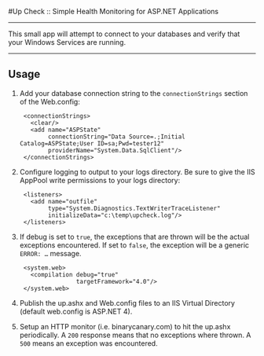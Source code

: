 #Up Check :: Simple Health Monitoring for ASP.NET Applications

---

This small app will attempt to connect to your databases and verify that your Windows Services are running.

---

## Usage

1. Add your database connection string to the `connectionStrings` section of the Web.config:

		<connectionStrings>		  <clear/>		  <add name="ASPState"		       connectionString="Data Source=.;Initial Catalog=ASPState;User ID=sa;Pwd=tester12"			   providerName="System.Data.SqlClient"/>		</connectionStrings>

2. Configure logging to output to your logs directory. Be sure to give the IIS AppPool write permissions to your logs directory:

		<listeners>		  <add name="outfile"		       type="System.Diagnostics.TextWriterTraceListener"		       initializeData="c:\temp\upcheck.log"/>		</listeners>


3. If debug is set to `true`, the exceptions that are thrown will be the actual exceptions encountered. If set to `false`, the exception will be a generic `ERROR: …` message.

		<system.web>		  <compilation debug="true"        		       targetFramework="4.0"/>		</system.web>

4. Publish the up.ashx and Web.config files to an IIS Virtual Directory (default web.config is ASP.NET 4).

5. Setup an HTTP monitor (i.e. binarycanary.com) to hit the up.ashx periodically. A `200` response means that no exceptions where thrown. A `500` means an exception was encountered.


